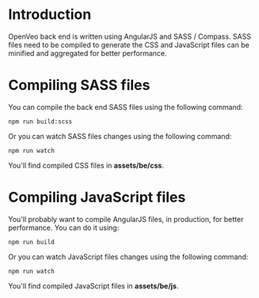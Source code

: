 # Introduction

OpenVeo back end is written using AngularJS and SASS / Compass. SASS files need to be compiled to generate the CSS and JavaScript files can be minified and aggregated for better performance.

# Compiling SASS files

You can compile the back end SASS files using the following command:

    npm run build:scss

Or you can watch SASS files changes using the following command:

    npm run watch

You'll find compiled CSS files in **assets/be/css**.

# Compiling JavaScript files

You'll probably want to compile AngularJS files, in production, for better performance. You can do it using:

    npm run build

Or you can watch JavaScript files changes using the following command:

    npm run watch

You'll find compiled JavaScript files in **assets/be/js**.
